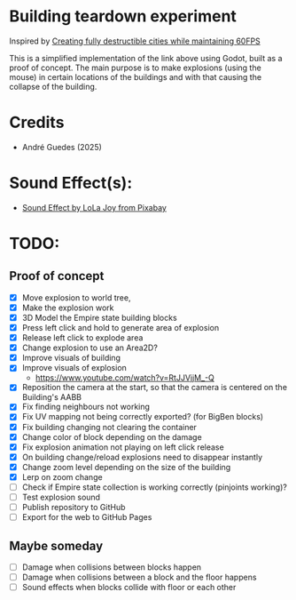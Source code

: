 # Building teardown experiment

Inspired by [Creating fully destructible cities while maintaining 60FPS](https://www.gamedeveloper.com/design/creating-fully-destructible-cities-while-maintaining-60fps)

This is a simplified implementation of the link above using Godot, built as a proof of concept.
The main purpose is to make explosions (using the mouse) in certain locations of the buildings and with that causing the collapse of the building.

# Credits

- André Guedes (2025)

# Sound Effect(s):

- [Sound Effect by LoLa Joy from Pixabay](https://pixabay.com/sound-effects/bomb-explosion-2-381970/)

# TODO:

## Proof of concept

* [x] Move explosion to world tree,
* [x] Make the explosion work
* [x] 3D Model the Empire state building blocks
* [x] Press left click and hold to generate area of explosion
* [x] Release left click to explode area
* [x] Change explosion to use an Area2D?
* [x] Improve visuals of building
* [x] Improve visuals of explosion
	* https://www.youtube.com/watch?v=RtJJVjjM_-Q 
* [x] Reposition the camera at the start, so that the camera is centered on the Building's AABB
* [x] Fix finding neighbours not working
* [x] Fix UV mapping not being correctly exported? (for BigBen blocks)
* [x] Fix building changing not clearing the container
* [x] Change color of block depending on the damage
* [x] Fix explosion animation not playing on left click release
* [x] On building change/reload explosions need to disappear instantly
* [x] Change zoom level depending on the size of the building
* [x] Lerp on zoom change
* [ ] Check if Empire state collection is working correctly (pinjoints working)?
* [ ] Test explosion sound
* [ ] Publish repository to GitHub
* [ ] Export for the web to GitHub Pages

## Maybe someday

* [ ] Damage when collisions between blocks happen
* [ ] Damage when collisions between a block and the floor happens
* [ ] Sound effects when blocks collide with floor or each other

